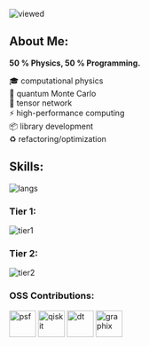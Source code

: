 ![viewed](https://komarev.com/ghpvc/?username=EarlMilktea&color=blue)

## About Me:

**50 % Physics, 50 % Programming.**

🎓 computational physics<br/>
🎲 quantum Monte Carlo<br/>
🔢 tensor network<br/>
⚡ high-performance computing<br/>
📦 library development<br/>
♻ refactoring/optimization

## Skills:

![langs](https://github-readme-stats.vercel.app/api/top-langs/?username=EarlMilktea&layout=compact&theme=solarized-dark)

### Tier 1:

![tier1](https://skillicons.dev/icons?i=cpp,python,julia,neovim,arch,git,github,githubactions,docker,latex)

### Tier 2:

![tier2](https://skillicons.dev/icons?i=rust,ubuntu,cmake,gitlab,ts,js,wasm,react,go,mysql)

### OSS Contributions:

<img src="https://avatars.githubusercontent.com/u/50630501?s=200&v=4" width="48" alt="psf" />  <img src="https://avatars.githubusercontent.com/u/30696987?s=200&v=4" width="48" alt="qiskit" /> <img src="https://avatars.githubusercontent.com/u/3637556?s=200&v=4" width="48" alt="dt" /> <img src="https://avatars.githubusercontent.com/u/114573649?s=200&v=4" width="48" alt="graphix" />
